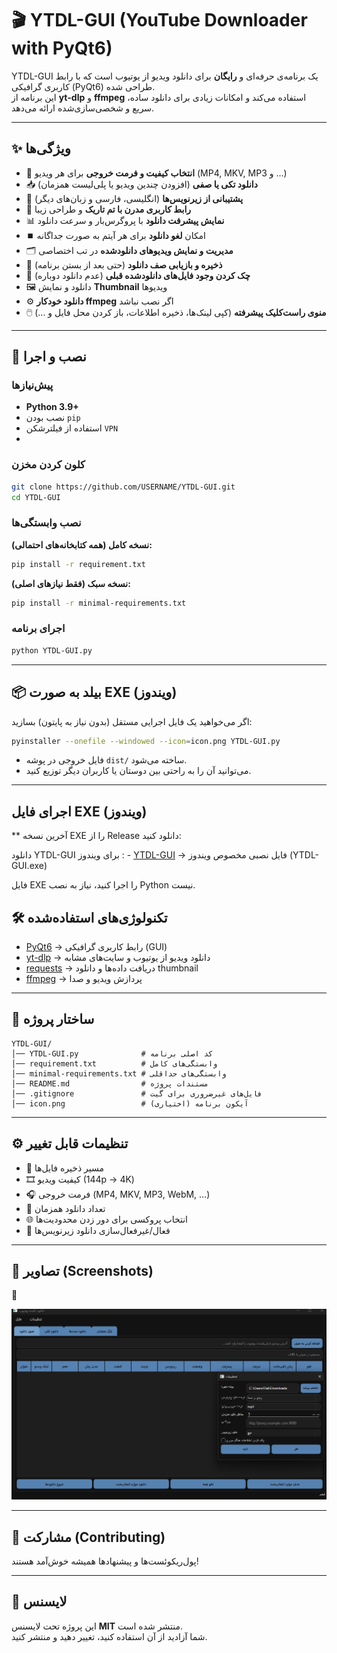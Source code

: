 # 🎬 YTDL-GUI (YouTube Downloader with PyQt6)

YTDL-GUI یک برنامه‌ی حرفه‌ای و **رایگان** برای دانلود ویدیو از یوتیوب است که با رابط کاربری گرافیکی (PyQt6) طراحی شده.  
این برنامه از **yt-dlp** و **ffmpeg** استفاده می‌کند و امکانات زیادی برای دانلود ساده، سریع و شخصی‌سازی‌شده ارائه می‌دهد.

---

## ✨ ویژگی‌ها

-   🎥 **انتخاب کیفیت و فرمت خروجی** برای هر ویدیو (MP4, MKV, MP3 و ...)
-   📥 **دانلود تکی یا صفی** (افزودن چندین ویدیو یا پلی‌لیست همزمان)
-   💬 **پشتیبانی از زیرنویس‌ها** (انگلیسی، فارسی و زبان‌های دیگر)
-   🌙 **رابط کاربری مدرن با تم تاریک** و طراحی زیبا
-   📊 **نمایش پیشرفت دانلود** با پروگرس‌بار و سرعت دانلود
-   ⏹️ امکان **لغو دانلود** برای هر آیتم به صورت جداگانه
-   🗂️ **مدیریت و نمایش ویدیوهای دانلودشده** در تب اختصاصی
-   💾 **ذخیره و بازیابی صف دانلود** (حتی بعد از بستن برنامه)
-   🔄 **چک کردن وجود فایل‌های دانلودشده قبلی** (عدم دانلود دوباره)
-   🖼️ دانلود و نمایش **Thumbnail** ویدیوها
-   ⚙️ **دانلود خودکار ffmpeg** اگر نصب نباشد
-   🖱️ **منوی راست‌کلیک پیشرفته** (کپی لینک‌ها، ذخیره اطلاعات، باز کردن محل فایل و ...)

---

## 🚀 نصب و اجرا


### پیش‌نیازها

-   **Python 3.9+**
-   نصب بودن `pip`
-   استفاده از فیلترشکن `VPN`
-   
### کلون کردن مخزن

```bash
git clone https://github.com/USERNAME/YTDL-GUI.git
cd YTDL-GUI
```

### نصب وابستگی‌ها

**نسخه کامل (همه کتابخانه‌های احتمالی):**

```bash
pip install -r requirement.txt
```

**نسخه سبک (فقط نیازهای اصلی):**

```bash
pip install -r minimal-requirements.txt
```

### اجرای برنامه

```bash
python YTDL-GUI.py
```

---

## 📦 بیلد به صورت EXE (ویندوز)

اگر می‌خواهید یک فایل اجرایی مستقل (بدون نیاز به پایتون) بسازید:

```bash
pyinstaller --onefile --windowed --icon=icon.png YTDL-GUI.py
```

-   فایل خروجی در پوشه `dist/` ساخته می‌شود.
-   می‌توانید آن را به راحتی بین دوستان یا کاربران دیگر توزیع کنید.

---

## اجرای فایل EXE (ویندوز)
**
آخرین نسخه EXE را از Release دانلود کنید:

دانلود YTDL-GUI برای ویندوز : -   [YTDL-GUI](https://github.com/NoirMorph/YTDL-GUI/releases/tag/v1.0) → فایل نصبی مخصوص ویندوز (YTDL-GUI.exe)

فایل EXE را اجرا کنید، نیاز به نصب Python نیست.

## 🛠️ تکنولوژی‌های استفاده‌شده

-   [PyQt6](https://pypi.org/project/PyQt6/) → رابط کاربری گرافیکی (GUI)
-   [yt-dlp](https://github.com/yt-dlp/yt-dlp) → دانلود ویدیو از یوتیوب و سایت‌های مشابه
-   [requests](https://pypi.org/project/requests/) → دریافت داده‌ها و دانلود thumbnail
-   [ffmpeg](https://ffmpeg.org/) → پردازش ویدیو و صدا

---

## 📁 ساختار پروژه

```
YTDL-GUI/
│── YTDL-GUI.py              # کد اصلی برنامه
│── requirement.txt          # وابستگی‌های کامل
│── minimal-requirements.txt # وابستگی‌های حداقلی
│── README.md                # مستندات پروژه
│── .gitignore               # فایل‌های غیرضروری برای گیت
│── icon.png                 # آیکون برنامه (اختیاری)
```

---

## ⚙️ تنظیمات قابل تغییر

-   📂 مسیر ذخیره فایل‌ها
-   🎞️ کیفیت ویدیو (144p → 4K)
-   🎧 فرمت خروجی (MP4, MKV, MP3, WebM, …)
-   🔄 تعداد دانلود همزمان
-   🌐 انتخاب پروکسی برای دور زدن محدودیت‌ها
-   💬 فعال/غیرفعال‌سازی دانلود زیرنویس‌ها

---

## 📸 تصاویر (Screenshots)
📌


![صفحه اصلی](YTDL-GUI/screenshots/main_ui.png)

---

## 🤝 مشارکت (Contributing)

پول‌ریکوئست‌ها و پیشنهادها همیشه خوش‌آمد هستند!  

---

## 📜 لایسنس

این پروژه تحت لایسنس **MIT** منتشر شده است.  
شما آزادید از آن استفاده کنید، تغییر دهید و منتشر کنید.
